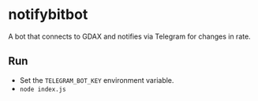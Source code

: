 # notifybitbot

A bot that connects to GDAX and notifies via Telegram for changes in rate.

## Run

- Set the `TELEGRAM_BOT_KEY` environment variable.
- `node index.js`